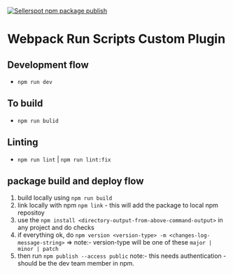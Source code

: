 [![Sellerspot npm package publish](https://github.com/SellerSpot/webpack-run-scripts-custom-plugin/actions/workflows/npm-publish.yml/badge.svg)](https://github.com/SellerSpot/webpack-run-scripts-custom-plugin/actions/workflows/npm-publish.yml)

# Webpack Run Scripts Custom Plugin

## Development flow

-   `npm run dev`

## To build

-   `npm run bulid`

## Linting

-   `npm run lint` | `npm run lint:fix`

## package build and deploy flow

1. build locally using `npm run build`
2. link locally with npm `npm link` - this will add the package to local npm repositoy
3. use the `npm install <directory-output-from-above-command-output>` in any project and do checks
4. if everything ok, do `npm version <version-type> -m <changes-log-message-string>` => note:- version-type will be one of these `major | minor | patch`
5. then run `npm publish --access public` note:- this needs authentication - should be the dev team member in npm.
